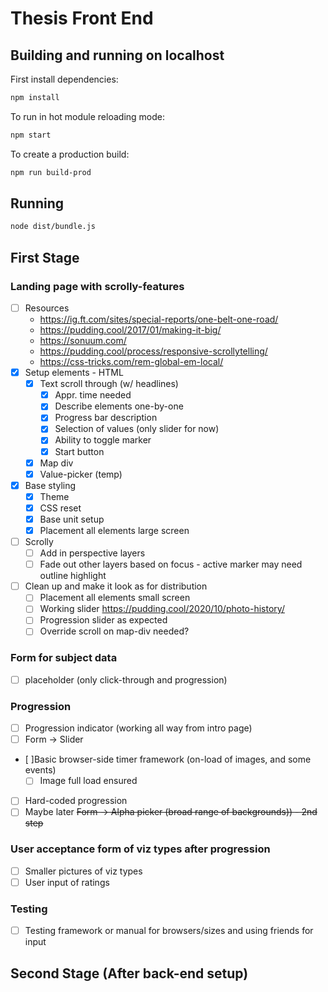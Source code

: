 # Thesis Front End


## Building and running on localhost

First install dependencies:

```sh
npm install
```

To run in hot module reloading mode:

```sh
npm start
```

To create a production build:

```sh
npm run build-prod
```

## Running

```sh
node dist/bundle.js
```


## First Stage

### Landing page with scrolly-features
- [ ] Resources
    - https://ig.ft.com/sites/special-reports/one-belt-one-road/
    - https://pudding.cool/2017/01/making-it-big/
    - https://sonuum.com/
    - https://pudding.cool/process/responsive-scrollytelling/
    - https://css-tricks.com/rem-global-em-local/
- [x] Setup elements - HTML
    - [x] Text scroll through (w/ headlines)
        - [x] Appr. time needed
        - [x] Describe elements one-by-one
        - [x] Progress bar description
        - [x] Selection of values (only slider for now)
        - [x] Ability to toggle marker
        - [x] Start button
    - [x] Map div
    - [x] Value-picker (temp)
- [x] Base styling
    - [x] Theme
    - [x] CSS reset
    - [x] Base unit setup
    - [x] Placement all elements large screen
- [ ] Scrolly
    - [ ] Add in perspective layers
    - [ ] Fade out other layers based on focus - active marker may need outline highlight
- [ ] Clean up and make it look as for distribution
    - [ ] Placement all elements small screen
    - [ ] Working slider https://pudding.cool/2020/10/photo-history/
    - [ ] Progression slider as expected
    - [ ] Override scroll on map-div needed?

### Form for subject data 
- [ ] placeholder (only click-through and progression)

### Progression 
- [ ] Progression indicator (working all way from intro page)
- [ ] Form -> Slider
- [ ]Basic browser-side timer framework (on-load of images, and some events)
    - [ ] Image full load ensured
- [ ] Hard-coded progression
- [ ] Maybe later <strike>Form -> Alpha picker (broad range of backgrounds)) - 2nd step</strike>

### User acceptance form of viz types after progression
- [ ] Smaller pictures of viz types
- [ ] User input of ratings 

### Testing
- [ ] Testing framework or manual for browsers/sizes and using friends for input

## Second Stage (After back-end setup)